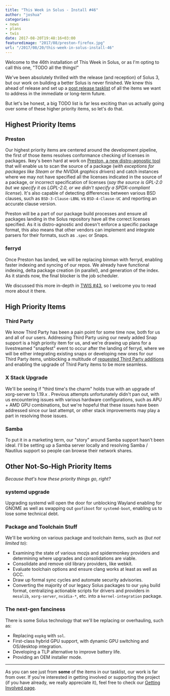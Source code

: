 ```yaml
---
title: "This Week in Solus - Install #46"
author: "joshua"
categories:
- news
- plans
- twis
date: 2017-08-20T19:48:16+03:00
featuredimage: "2017/08/preston-firefox.jpg"
url: "/2017/08/20/this-week-in-solus-install-46"
---
```


Welcome to the 46th installation of This Week in Solus, or as I'm opting to call this one, "TODO all the things!"

We've been absolutely thrilled with the release (and reception) of Solus 3, but our work on building a better Solus is never finished. We knew this ahead of release and set up a [post release tasklist](https://dev.solus-project.com/T4235) of all the items we want to address in the immediate or long-term future.<!--more-->

But let's be honest, a big TODO list is far less exciting than us actually going over some of these higher priority items, so let's do that.

## Highest Priority Items

### Preston

Our highest priority items are centered around the development pipeline, the first of those items resolves conformance checking of licenses in packages. Ikey's been hard at work on [Preston, a new distro-agnostic tool](https://github.com/solus-project/preston) that will enable us to scan the source of a package (*with exceptions for packages like Steam or the NVIDIA graphics drivers*) and catch instances where we may not have specified all the licenses indicated in the source of a package, or incorrect specification of licenses (*say the source is GPL-2.0 but we specify it as LGPL-2.0, or we didn't specify a SPDX-compliant license*). It's also capable of detecting differences between various BSD clauses, such as `BSD-3-Clause-LBNL` vs `BSD-4-Clause-UC` and reporting an accurate clause version.

Preston will be a part of our package build processes and ensure all packages landing in the Solus repository have all the correct licenses specified. As it is distro-agnostic and doesn't enforce a specific package format, this also means that other vendors can implement and integrate parsers for their formats, such as `.spec` or Snaps.

### ferryd

Once Preston has landed, we will be replacing binman with ferryd, enabling faster indexing and syncing of our repos. We already have functional indexing, delta package creation (in parallel), and generation of the index. As it stands now, the final blocker is the job scheduler.

We discussed this more in-depth in [TWIS #43](/2017/04/24/this-week-in-solus-install-43), so I welcome you to read more about it there.

## High Priority Items

### Third Party

We know Third Party has been a pain point for some time now, both for us and all of our users. Addressing Third Party using our newly added Snap support is a high priority item for us, and we're drawing up plans for a livestreamed "snapfest" event to occur after the landing of ferryd, where we will be either integrating existing snaps or developing new ones for our Third Party items, unblocking a multitude of [requested Third Party additions](https://dev.solus-project.com/project/view/12/) and enabling the upgrade of Third Party items to be more seamless.

### X Stack Upgrade

We'll be seeing if "third time's the charm" holds true with an upgrade of xorg-server to 1.19.x . Previous attempts unfortunately didn't pan out, with us encountering issues with various hardware configurations, such as APU + AMD GPU combinations, but we're hopeful that these issues have been addressed since our last attempt, or other stack improvements may play a part in resolving those issues.

### Samba

To put it in a marketing term, our "story" around Samba support hasn't been ideal. I'll be setting up a Samba server locally and resolving Samba / Nautilus support so people can browse their network shares.

## Other Not-So-High Priority Items

*Because that's how these priority things go, right?*

### systemd upgrade

Upgrading systemd will open the door for unblocking Wayland enabling for GNOME as well as swapping out `goofiboot` for `systemd-boot`, enabling us to lose some technical debt.

### Package and Toolchain Stuff

We'll be working on various package and toolchain items, such as (*but not limited to*):

- Examining the state of various mozjs and spidermonkey providers and determining where upgrades and consolidations are viable.
- Consolidate and remove old library providers, like webkit.
- Evaluate toolchain options and ensure clang works at least as well as GCC.
- Draw up formal sync cycles and automate security advisories.
- Converting the majority of our legacy Solus packages to our `ypkg` build format, centralizing actionable scripts for drivers and providers in `mesalib`, `xorg-server`, `nvidia-*`, etc. into a `kernel-integration` package.

### The next-gen fanciness

There is some Solus technology that we'll be replacing or overhauling, such as:

- Replacing `eopkg` with `sol`.
- First-class hybrid GPU support, with dynamic GPU switching and OS/desktop integration.
- Developing a TLP alternative to improve battery life.
- Providing an OEM installer mode.

---

As you can see just from **some** of the items in our tasklist, our work is far from over. If you're interested in getting involved or supporting the project (if you have already, we really appreciate it), feel free to check our [Getting Involved page](/articles/contributing/getting-involved/en/).